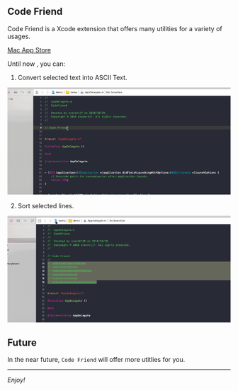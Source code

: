 ## Code Friend

Code Friend is a Xcode extension that offers many utilities for a variety of usages.

[Mac App Store](https://itunes.apple.com/cn/app/code-friend/id1441249580)

Until now , you can:

1) Convert selected text into ASCII Text.

![](image/codefriend-asciitext.gif)

2) Sort selected lines.

![](image/codefriend-sort.gif)

## Future

In the near future, `Code Friend` will offer more utitlies for you.

---

*Enjoy!*
